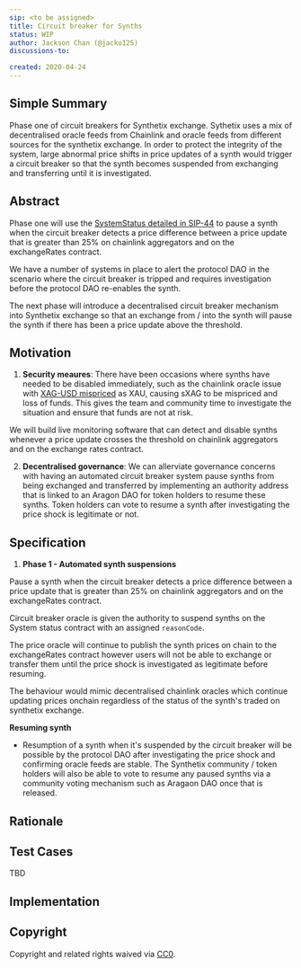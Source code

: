 ```yaml
---
sip: <to be assigned>
title: Circuit breaker for Synths
status: WIP
author: Jackson Chan (@jacko125)
discussions-to:

created: 2020-04-24
---
```


<!--You can leave these HTML comments in your merged SIP and delete the visible duplicate text guides, they will not appear and may be helpful to refer to if you edit it again. This is the suggested template for new SIPs. Note that an SIP number will be assigned by an editor. When opening a pull request to submit your SIP, please use an abbreviated title in the filename, `sip-draft_title_abbrev.md`. The title should be 44 characters or less.-->

## Simple Summary
<!--"If you can't explain it simply, you don't understand it well enough." Provide a simplified and layman-accessible explanation of the SIP.-->
Phase one of circuit breakers for Synthetix exchange. Sythetix uses a mix of decentralised oracle feeds from Chainlink and oracle feeds from different sources for the synthetix exchange. In order to protect the integrity of the system, large abnormal price shifts in price updates of a synth would trigger a circuit breaker so that the synth becomes suspended from exchanging and transferring until it is investigated.

## Abstract
<!--A short (~200 word) description of the technical issue being addressed.-->
Phase one will use the [SystemStatus detailed in SIP-44](./sip-44.md) to pause a synth when the circuit breaker detects a price difference between a price update that is greater than 25% on chainlink aggregators and on the exchangeRates contract.

We have a number of systems in place to alert the protocol DAO in the scenario where the circuit breaker is tripped and requires investigation before the protocol DAO re-enables the synth.

The next phase will introduce a decentralised circuit breaker mechanism into Synthetix exchange so that an exchange from / into the synth will pause the synth if there has been a price update above the threshold.

## Motivation
<!--The motivation is critical for SIPs that want to change Synthetix. It should clearly explain why the existing protocol specification is inadequate to address the problem that the SIP solves. SIP submissions without sufficient motivation may be rejected outright.-->

1. **Security meaures**: There have been occasions where synths have needed to be disabled immediately, such as the chainlink oracle issue with [XAG-USD mispriced](https://blog.synthetix.io/update-on-xag-pricing-incident) as XAU, causing sXAG to be mispriced and loss of funds. This gives the team and community time to investigate the situation and ensure that funds are not at risk.

We will build live monitoring software that can detect and disable synths whenever a price update crosses the threshold on chainlink aggregators and on the exchange rates contract.

2. **Decentralised governance**: We can allerviate governance concerns with having an automated circuit breaker system pause synths from being exchanged and transferred by implementing an authority address that is linked to an Aragon DAO for token holders to resume these synths. Token holders can vote to resume a synth after investigating the price shock is legitimate or not.

## Specification
<!--The technical specification should describe the syntax and semantics of any new feature.-->

1. **Phase 1 - Automated synth suspensions**

Pause a synth when the circuit breaker detects a price difference between a price update that is greater than 25% on chainlink aggregators and on the exchangeRates contract.

Circuit breaker oracle is given the authority to suspend synths on the System status contract with an assigned `reasonCode`.

The price oracle will continue to publish the synth prices on chain to the exchangeRates contract however users will not be able to exchange or transfer them until the price shock is investigated as legitimate before resuming.

The behaviour would mimic decentralised chainlink oracles which continue updating prices onchain regardless of the status of the synth's traded on synthetix exchange.

**Resuming synth**

- Resumption of a synth when it's suspended by the circuit breaker will be possible by the protocol DAO after investigating the price shock and confirming oracle feeds are stable. The Synthetix community / token holders will also be able to vote to resume any paused synths via a community voting mechanism such as Aragaon DAO once that is released.

## Rationale
<!--The rationale fleshes out the specification by describing what motivated the design and why particular design decisions were made. It should describe alternate designs that were considered and related work, e.g. how the feature is supported in other languages. The rationale may also provide evidence of consensus within the community, and should discuss important objections or concerns raised during discussion.-->

## Test Cases
<!--Test cases for an implementation are mandatory for SIPs but can be included with the implementation..-->
TBD

## Implementation
<!--The implementations must be completed before any SIP is given status "Implemented", but it need not be completed before the SIP is "Approved". While there is merit to the approach of reaching consensus on the specification and rationale before writing code, the principle of "rough consensus and running code" is still useful when it comes to resolving many discussions of API details.-->

## Copyright
Copyright and related rights waived via [CC0](https://creativecommons.org/publicdomain/zero/1.0/).
